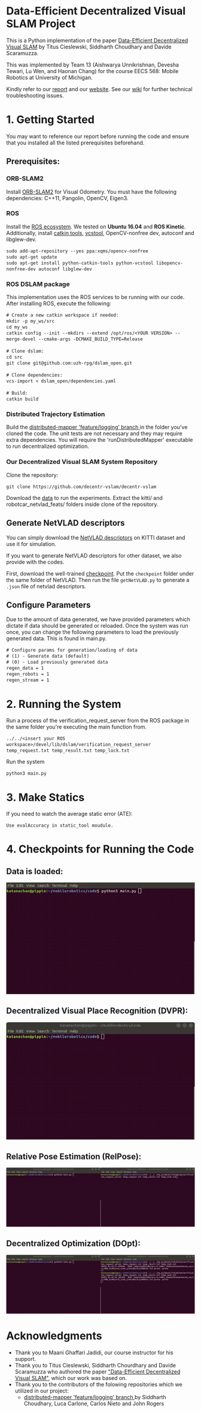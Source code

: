 # Data-Efficient Decentralized Visual SLAM Project

This is a Python implementation of the paper [Data-Efficient Decentralized Visual SLAM](https://arxiv.org/pdf/1710.05772.pdf) by Titus Cieslewski, Siddharth Choudhary and Davide Scaramuzza.

This was implemented by Team 13 (Aishwarya Unnikrishnan, Devesha Tewari, Lu Wen, and Haonan Chang) for the course EECS 568: Mobile Robotics at University of Michigan. 

Kindly refer to our [report](https://github.com/decentr-vslam/Team13_Decentralized-Visual-SLAM/blob/master/Paper.pdf) and our [website](https://decentr-vslam.github.io/Team13_Decentralized-Visual-SLAM/). See our [wiki](https://github.com/decentr-vslam/decentr-vslam/wiki) for further technical troubleshooting issues.

# 1. Getting Started

You may want to reference our report before running the code and ensure that you installed all the listed prerequisites beforehand.

## Prerequisites:


### ORB-SLAM2
Install [ORB-SLAM2](https://github.com/raulmur/ORB_SLAM2) for Visual Odometry. You must have the following dependencies: C++11, Pangolin, OpenCV, Eigen3.

### ROS

Install the [ROS ecosystem](http://wiki.ros.org/ROS/Installation). 
We tested on **Ubuntu 16.04** and **ROS Kinetic**.
Additionally, install [catkin tools](http://catkin-tools.readthedocs.org/en/latest/installing.html), [vcstool](https://github.com/dirk-thomas/vcstool), OpenCV-nonfree dev, autoconf and libglew-dev.

```
sudo add-apt-repository --yes ppa:xqms/opencv-nonfree
sudo apt-get update
sudo apt-get install python-catkin-tools python-vcstool libopencv-nonfree-dev autoconf libglew-dev
```
### ROS DSLAM package
This implementation uses the ROS services to be running with our code. After installing ROS, execute the following: 

```
# Create a new catkin workspace if needed:
mkdir -p my_ws/src
cd my_ws
catkin config --init --mkdirs --extend /opt/ros/<YOUR VERSION> --merge-devel --cmake-args -DCMAKE_BUILD_TYPE=Release

# Clone dslam:
cd src
git clone git@github.com:uzh-rpg/dslam_open.git

# Clone dependencies:
vcs-import < dslam_open/dependencies.yaml

# Build:
catkin build
```

### Distributed Trajectory Estimation

Build the [distributed-mapper 'feature/logging' branch ](https://github.com/CogRob/distributed-mapper/tree/feature/logging) in the folder you've cloned the code. The unit tests are not necessary and they may require extra dependencies. You will require the 'runDistributedMapper' executable to run decentralized optimization.


### Our Decentralized Visual SLAM System Repository

Clone the repository:

```
git clone https://github.com/decentr-vslam/decentr-vslam
``` 
Download the [data](https://drive.google.com/drive/folders/13FMYv0bRFj3eGPpzbnmsDGsUBE_OyeG9) to run the experiments. Extract the kitti/ and robotcar_netvlad_feats/ folders inside clone of the repository.


## Generate NetVLAD descriptors

You can simply download the [NetVLAD descriptors](https://drive.google.com/open?id=1_JrwkJS9EcG4KOkXQfEB_Zzcyfrj3x0o) on KITTI dataset and use it for simulation.

If you want to generate NetVLAD descriptors for other dataset, we also provide with the codes. 

First, download the well-trained [checkpoint](https://drive.google.com/file/d/1ynkQKhzvgK5pkyjwjkwUE44dvUq4B1EQ/view?usp=sharing). Put the ```checkpoint``` folder under the same folder of NetVLAD. Then run the file ```getNetVLAD.py``` to generate a ```.json``` file of netvlad descriptors.

## Configure Parameters

Due to the amount of data generated, we have provided parameters which dictate if data should be generated or reloaded. Once the system was run once, you can change the following parameters to load the previously generated data. This is found in main.py.
```
# Configure params for generation/loading of data
# (1) - Generate data (default)
# (0) - Load previously generated data
regen_data = 1
regen_robots = 1
regen_stream = 1
```

# 2. Running the System 

Run a process of the verification_request_server from the ROS package in the same folder you're executing the main function from.
```
../../<insert your ROS workspace>/devel/lib/dslam/verification_request_server temp_request.txt temp_result.txt temp_lock.txt
```

Run the system
```
python3 main.py

```
# 3. Make Statics

If you need to watch the average static error (ATE):
```
Use evalAccuracy in static_tool moudule.
```

# 4. Checkpoints for Running the Code

## Data is loaded:
![GenData](/gifs/gendata.gif)


## Decentralized Visual Place Recognition (DVPR):
![DVPR](/gifs/DVPR.gif)

## Relative Pose Estimation (RelPose):
![RelPose](/gifs/RelPose.gif)

## Decentralized Optimization (DOpt):
![DOpt](/gifs/dOpt.gif)

# Acknowledgments
* Thank you to Maani Ghaffari Jadidi, our course instructor for his support.
* Thank you to Titus Cieslewski, Siddharth Chourdhary and Davide Scaramuzza who authored the paper ["Data-Efficient Decentralized Visual SLAM"](https://arxiv.org/pdf/1710.05772.pdf), which our work was based on. 
* Thank you to the contributors of the folowing repositories which we utilized in our project:
    * [distributed-mapper 'feature/logging' branch ](https://github.com/CogRob/distributed-mapper/tree/feature/logging) by Siddharth Choudhary, Luca Carlone, Carlos Nieto and John Rogers
